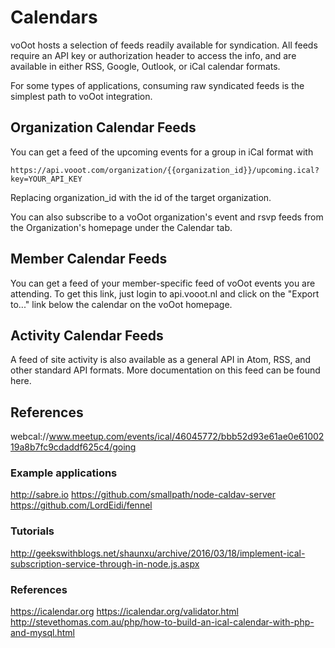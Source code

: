 # Calendars
voOot hosts a selection of feeds readily available for syndication. All feeds require an API key or authorization header to access the info, and are available in either RSS, Google, Outlook, or iCal calendar formats.

For some types of applications, consuming raw syndicated feeds is the simplest path to voOot integration.

## Organization Calendar Feeds
You can get a feed of the upcoming events for a group in iCal format with

    https://api.vooot.com/organization/{{organization_id}}/upcoming.ical?key=YOUR_API_KEY

Replacing organization_id with the id of the target organization.

You can also subscribe to a voOot organization's event and rsvp feeds from the Organization's homepage under the Calendar tab.

## Member Calendar Feeds
You can get a feed of your member-specific feed of voOot events you are attending. To get this link, just login to api.vooot.nl and click on the "Export to..." link below the calendar on the voOot homepage.

## Activity Calendar Feeds
A feed of site activity is also available as a general API in Atom, RSS, and other standard API formats. More documentation on this feed can be found here.


## References
webcal://www.meetup.com/events/ical/46045772/bbb52d93e61ae0e6100219a8b7fc9cdaddf625c4/going

### Example applications
http://sabre.io
https://github.com/smallpath/node-caldav-server
https://github.com/LordEidi/fennel

### Tutorials
http://geekswithblogs.net/shaunxu/archive/2016/03/18/implement-ical-subscription-service-through-in-node.js.aspx

### References
https://icalendar.org
https://icalendar.org/validator.html
http://stevethomas.com.au/php/how-to-build-an-ical-calendar-with-php-and-mysql.html
